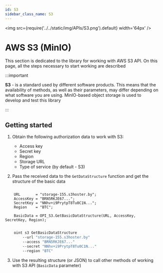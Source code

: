 ```yaml
---
id: S3
sidebar_class_name: S3
---
```


<img src={require('../../static/img/APIs/S3.png').default} width='64px' />

# AWS S3 (MinIO)

This section is dedicated to the library for working with AWS S3 API. On this page, all the steps necessary to start working are described

:::important

**S3** - is a standard used by different software products. This means that the availability of methods, as well as their parameters, may differ depending on what software you are using. MinIO-based object storage is used to develop and test this library

:::

## Getting started

1. Obtain the following authorization data to work with S3:

    + Access key
    + Secret key
    + Region
    + Storage URL
    + Type of service (by default - S3)

2. Pass the received data to the `GetDataStructure` function and get the structure of the basic data

```bsl title="1С:Enterprise/OneScript"

    URL       = "storage-155.s3hoster.by";
    AccessKey = "BRN5RKJE67...";
    SecretKey = "NNhv+i9PrytpT8Tu0C1N...";
    Region    = "BTC";

    BasicData = OPI_S3.GetBasicDataStructure(URL, AccessKey, SecretKey, Region);

```

```bash title="CLI"

    oint s3 GetBasicDataStructure 
        --url "storage-155.s3hoster.by"
        --access "BRN5RKJE67..."
        --secret "NNhv+i9PrytpT8Tu0C1N..."
        --region "BTC"

```

3. Use the resulting structure (or JSON) to call other methods of working with S3 API (`BasicData` parameter)

